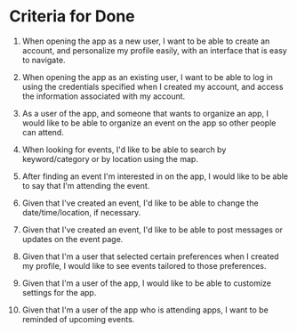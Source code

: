 # Criteria for Done
1) When opening the app as a new user, I want to be able to create an account, and personalize my profile easily, with an interface that is easy to navigate.

2) When opening the app as an existing user, I want to be able to log in using the credentials specified when I created my account, and access the information associated with my account. 

3) As a user of the app, and someone that wants to organize an app, I would like to be able to organize an event on the app so other people can attend. 

4) When looking for events, I'd like to be able to search by keyword/category or by location using the map. 

5) After finding an event I'm interested in on the app, I would like to be able to say that I'm attending the event. 

6) Given that I've created an event, I'd like to be able to change the date/time/location, if necessary. 

7) Given that I've created an event, I'd like to be able to post messages or updates on the event page.

8) Given that I'm a user that selected certain preferences when I created my profile, I would like to see events tailored to those preferences.

9) Given that I'm a user of the app, I would like to be able to customize settings for the app.

10) Given that I'm a user of the app who is attending apps, I want to be reminded of upcoming events.  
